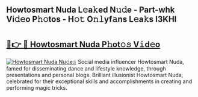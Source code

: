 ## Howtosmart Nuda L𝚎a𝚔ed N𝚞𝚍e - Part-whk Vi𝚍𝚎o P𝚑𝚘tos - H𝚘𝚝 O𝚗𝚕yf𝚊ns L𝚎a𝚔s I3KHI

# <h2><a href="http://kf7n8v.oniu.top/?m=Howtosmart+Nuda">🔗👉 🔴 Howtosmart Nuda P𝚑ot𝚘𝚜 V𝚒d𝚎o</a></h2>

[![Howtosmart Nuda Nu𝚍e𝚜](https://i.imgur.com/0qMVB7G.gif)](http://kf7n8v.oniu.top/?m=Howtosmart+Nuda)
Social media influencer Howtosmart Nuda, famed for disseminating dance and lifestyle knowledge, through presentations and personal blogs. Brilliant illusionist Howtosmart Nuda, celebrated for their exceptional skills and accomplishments in creating and performing magic tricks.  
